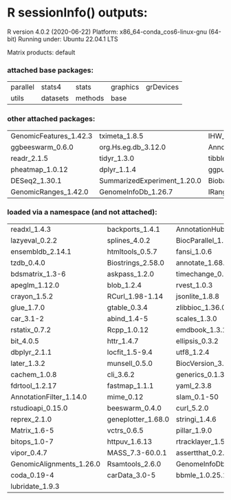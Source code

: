 # R sessionInfo() outputs:

R version 4.0.2 (2020-06-22)
Platform: x86_64-conda_cos6-linux-gnu (64-bit)
Running under: Ubuntu 22.04.1 LTS

Matrix products: default


### attached base packages:
|   |   |   |   |   |
|---|---|---|---|---|
| parallel | stats4 | stats | graphics | grDevices |
| utils | datasets | methods | base |   |


### other attached packages:
|   |   |   |   |   |
|---|---|---|---|---|
| GenomicFeatures_1.42.3 | tximeta_1.8.5 | IHW_1.18.0 | genefilter_1.72.1 | biomaRt_2.46.3 |
| ggbeeswarm_0.6.0 | org.Hs.eg.db_3.12.0 | AnnotationDbi_1.52.0 | forcats_0.5.1 | purrr_1.0.2 |
| readr_2.1.5 | tidyr_1.3.0 | tibble_3.2.1 | tidyverse_1.3.1 | RColorBrewer_1.1-2 |
| pheatmap_1.0.12 | dplyr_1.1.4 | ggpubr_0.4.0 | ggplot2_3.3.5 | stringr_1.4.0 |
| DESeq2_1.30.1 | SummarizedExperiment_1.20.0 | Biobase_2.50.0 | MatrixGenerics_1.2.1 | matrixStats_0.61.0 |
| GenomicRanges_1.42.0 | GenomeInfoDb_1.26.7 | IRanges_2.24.1 | S4Vectors_0.28.1 | BiocGenerics_0.36.1 |


### loaded via a namespace (and not attached):
|   |   |   |   |   |
|---|---|---|---|---|
| readxl_1.4.3 | backports_1.4.1 | AnnotationHub_2.22.1 | BiocFileCache_1.14.0 | plyr_1.8.9 |
| lazyeval_0.2.2 | splines_4.0.2 | BiocParallel_1.24.1 | lpsymphony_1.18.0 | digest_0.6.34 |
| ensembldb_2.14.1 | htmltools_0.5.7 | fansi_1.0.6 | magrittr_2.0.1 | memoise_2.0.1 |
| tzdb_0.4.0 | Biostrings_2.58.0 | annotate_1.68.0 | modelr_0.1.11 | vroom_1.6.5 |
| bdsmatrix_1.3-6 | askpass_1.2.0 | timechange_0.3.0 | prettyunits_1.2.0 | colorspace_2.1-0 |
| apeglm_1.12.0 | blob_1.2.4 | rvest_1.0.3 | rappdirs_0.3.3 | haven_2.5.4 |
| crayon_1.5.2 | RCurl_1.98-1.14 | jsonlite_1.8.8 | tximport_1.18.0 | survival_3.5-7 |
| glue_1.7.0 | gtable_0.3.4 | zlibbioc_1.36.0 | XVector_0.30.0 | DelayedArray_0.16.3 |
| car_3.1-2 | abind_1.4-5 | scales_1.3.0 | mvtnorm_1.2-4 | DBI_1.2.1 |
| rstatix_0.7.2 | Rcpp_1.0.12 | emdbook_1.3.13 | xtable_1.8-4 | progress_1.2.3 |
| bit_4.0.5 | httr_1.4.7 | ellipsis_0.3.2 | pkgconfig_2.0.3 | XML_3.99-0.16 |
| dbplyr_2.1.1 | locfit_1.5-9.4 | utf8_1.2.4 | tidyselect_1.2.0 | rlang_1.1.3 |
| later_1.3.2 | munsell_0.5.0 | BiocVersion_3.12.0 | cellranger_1.1.0 | tools_4.0.2 |
| cachem_1.0.8 | cli_3.6.2 | generics_0.1.3 | RSQLite_2.3.5 | broom_1.0.5 |
| fdrtool_1.2.17 | fastmap_1.1.1 | yaml_2.3.8 | bit64_4.0.5 | fs_1.6.3 |
| AnnotationFilter_1.14.0 | mime_0.12 | slam_0.1-50 | xml2_1.3.6 | compiler_4.0.2 |
| rstudioapi_0.15.0 | beeswarm_0.4.0 | curl_5.2.0 | interactiveDisplayBase_1.28.0 | ggsignif_0.6.4 |
| reprex_2.1.0 | geneplotter_1.68.0 | stringi_1.4.6 | lattice_0.22-5 | ProtGenerics_1.22.0 |
| Matrix_1.6-5 | vctrs_0.6.5 | pillar_1.9.0 | lifecycle_1.0.4 | BiocManager_1.30.22 |
| bitops_1.0-7 | httpuv_1.6.13 | rtracklayer_1.50.0 | R6_2.5.1 | promises_1.2.1 |
| vipor_0.4.7 | MASS_7.3-60.0.1 | assertthat_0.2.0 | openssl_2.1.1 | withr_3.0.0 |
| GenomicAlignments_1.26.0 | Rsamtools_2.6.0 | GenomeInfoDbData_1.2.4 | hms_1.1.3 | grid_4.0.2 |
| coda_0.19-4 | carData_3.0-5 | bbmle_1.0.25.1 | numDeriv_2016.8-1.1 | shiny_1.8.0 |
| lubridate_1.9.3 |   |   |   |   |